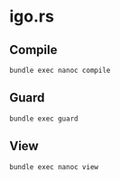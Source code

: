 # igo.rs

## Compile

    bundle exec nanoc compile

## Guard

	bundle exec guard

## View

    bundle exec nanoc view

